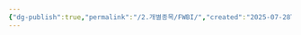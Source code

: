 ```yaml
---
{"dg-publish":true,"permalink":"/2.개별종목/FWBI/","created":"2025-07-28T10:05:52.733+09:00","updated":"2025-07-29T21:37:19.479+09:00"}
---
```


